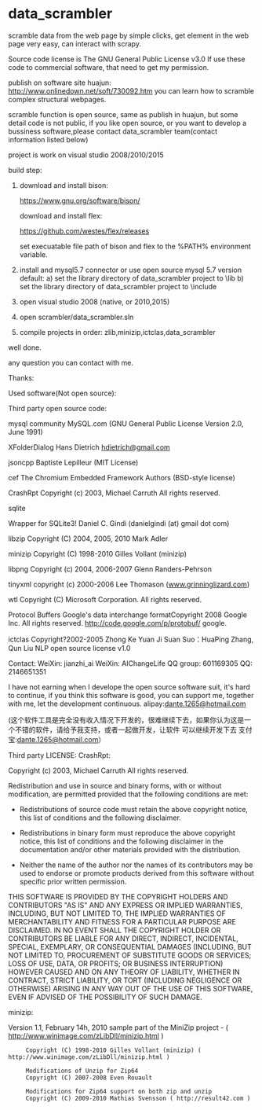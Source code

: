 # data_scrambler
 scramble data from the web page by simple clicks, get element in the web page very easy, can interact with scrapy.


Source code license is The GNU General Public License v3.0
If use these code to commercial software, that need to get my permission.

 publish on software site huajun:
 http://www.onlinedown.net/soft/730092.htm
 you can learn how to scramble complex structural webpages.
 
scramble function is open source, same as publish in huajun, but some detail code is not public,
if you like open source, or you want to develop a bussiness software,please contact data_scrambler team(contact information listed below) 

project is work on visual studio 2008/2010/2015

 build step:
 1. download and install bison:
 
    https://www.gnu.org/software/bison/
 
    download and install flex:
    
    https://github.com/westes/flex/releases
    
    set execuatable file path of bison and flex to the %PATH% environment variable.
 
 2. install and mysql5.7 connector or use open source mysql 5.7 version default:
    a) set the library directory of data_scrambler project to <mysql connect path>\lib
    b) set the library directory of data_scrambler project to <mysql connect path>\include
	
 3. open visual studio 2008 (native, or 2010,2015)
 4. open scrambler/data_scrambler.sln
 5. compile projects in order: zlib,minizip,ictclas,data_scrambler

well done.

any question you can contact with me.

Thanks:

Used software(Not open source):

Third party open source code:

mysql community            MySQL.com (GNU General Public License Version 2.0, June 1991)             

XFolderDialog              Hans Dietrich hdietrich@gmail.com

jsoncpp                    Baptiste Lepilleur (MIT License)

cef                        The Chromium Embedded Framework Authors (BSD-style license)

CrashRpt                   Copyright (c) 2003, Michael Carruth All rights reserved.

sqlite                      

Wrapper for SQLite3!       Daniel C. Gindi (danielgindi (at) gmail dot com)

libzip                     Copyright (C) 2004, 2005, 2010 Mark Adler

minizip                    Copyright (C) 1998-2010 Gilles Vollant (minizip)

libpng                     Copyright (c) 2004, 2006-2007 Glenn Randers-Pehrson

tinyxml                    copyright (c) 2000-2006 Lee Thomason (www.grinninglizard.com)

wtl                        Copyright (C) Microsoft Corporation. All rights reserved.

Protocol Buffers           Google's data interchange formatCopyright 2008 Google Inc. All rights reserved.
                           http://code.google.com/p/protobuf/                   google.

ictclas                    Copyright?2002-2005 Zhong Ke Yuan Ji Suan Suo：HuaPing Zhang, Qun Liu 
                           NLP open source license v1.0

Contact:
    WeiXin:      jianzhi_ai
    WeiXin:      AIChangeLife 
	QQ group:    601169305
    QQ:          2146651351
	
I have not earning when I develope the open source software suit, it's hard to continue, if you think this software is good,
you can support me, together with me, let the development continuous. alipay:dante.1265@hotmail.com

(这个软件工具是完全没有收入情况下开发的，很难继续下去，如果你认为这是一个不错的软件，请给予我支持，或者一起做开发，让软件
可以继续开发下去 支付宝:dante.1265@hotmail.com）
	
Third party LICENSE:
CrashRpt:

Copyright (c) 2003, Michael Carruth
All rights reserved.

Redistribution and use in source and binary forms, with or without modification, 
are permitted provided that the following conditions are met:

* Redistributions of source code must retain the above copyright notice, this 
list of conditions and the following disclaimer.

* Redistributions in binary form must reproduce the above copyright notice, 
this list of conditions and the following disclaimer in the documentation 
and/or other materials provided with the distribution.

* Neither the name of the author nor the names of its contributors 
may be used to endorse or promote products derived from this software without 
specific prior written permission.


THIS SOFTWARE IS PROVIDED BY THE COPYRIGHT HOLDERS AND CONTRIBUTORS "AS IS" AND ANY 
EXPRESS OR IMPLIED WARRANTIES, INCLUDING, BUT NOT LIMITED TO, THE IMPLIED WARRANTIES 
OF MERCHANTABILITY AND FITNESS FOR A PARTICULAR PURPOSE ARE DISCLAIMED. IN NO EVENT 
SHALL THE COPYRIGHT HOLDER OR CONTRIBUTORS BE LIABLE FOR ANY DIRECT, INDIRECT, 
INCIDENTAL, SPECIAL, EXEMPLARY, OR CONSEQUENTIAL DAMAGES (INCLUDING, BUT NOT LIMITED 
TO, PROCUREMENT OF SUBSTITUTE GOODS OR SERVICES; LOSS OF USE, DATA, OR PROFITS; OR 
BUSINESS INTERRUPTION) HOWEVER CAUSED AND ON ANY THEORY OF LIABILITY, WHETHER IN CONTRACT, 
STRICT LIABILITY, OR TORT (INCLUDING NEGLIGENCE OR OTHERWISE) ARISING IN ANY WAY OUT 
OF THE USE OF THIS SOFTWARE, EVEN IF ADVISED OF THE POSSIBILITY OF SUCH DAMAGE.

minizip:

   Version 1.1, February 14h, 2010
   sample part of the MiniZip project - ( http://www.winimage.com/zLibDll/minizip.html )

         Copyright (C) 1998-2010 Gilles Vollant (minizip) ( http://www.winimage.com/zLibDll/minizip.html )

         Modifications of Unzip for Zip64
         Copyright (C) 2007-2008 Even Rouault

         Modifications for Zip64 support on both zip and unzip
         Copyright (C) 2009-2010 Mathias Svensson ( http://result42.com )

